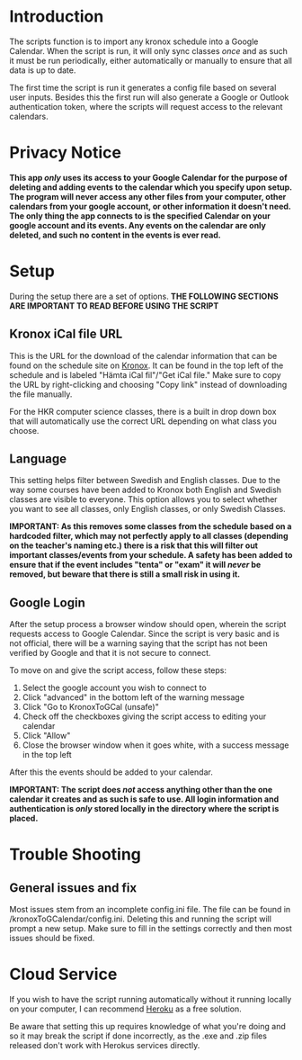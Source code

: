 # Introduction

The scripts function is to import any kronox schedule into a Google Calendar. When the script is run, it will only sync classes _once_ and as such it must be run periodically, either automatically or manually to ensure that all data is up to date.

The first time the script is run it generates a config file based on several user inputs. Besides this the first run will also generate a Google or Outlook authentication token, where the scripts will request access to the relevant calendars.

# Privacy Notice

**This app _only_ uses its access to your Google Calendar for the purpose of deleting and adding events to the calendar which you specify upon setup. The program will never access any other files from your computer, other calendars from your google account, or other information it doesn't need. The only thing the app connects to is the specified Calendar on your google account and its events. Any events on the calendar are only deleted, and such no content in the events is ever read.**

# Setup

During the setup there are a set of options. **THE FOLLOWING SECTIONS ARE IMPORTANT TO READ BEFORE USING THE SCRIPT**

## Kronox iCal file URL

This is the URL for the download of the calendar information that can be found on the schedule site on [Kronox](https://kronox.hkr.se/). It can be found in the top left of the schedule and is labeled "Hämta iCal fil"/"Get iCal file." Make sure to copy the URL by right-clicking and choosing "Copy link" instead of downloading the file manually.

For the HKR computer science classes, there is a built in drop down box that will automatically use the correct URL depending on what class you choose.

## Language

This setting helps filter between Swedish and English classes. Due to the way some courses have been added to Kronox both English and Swedish classes are visible to everyone. This option allows you to select whether you want to see all classes, only English classes, or only Swedish Classes.

**IMPORTANT: As this removes some classes from the schedule based on a hardcoded filter, which may not perfectly apply to all classes (depending on the teacher's naming etc.) there is a risk that this will filter out important classes/events from your schedule. A safety has been added to ensure that if the event includes "tenta" or "exam" it will _never_ be removed, but beware that there is still a small risk in using it.**

## Google Login

After the setup process a browser window should open, wherein the script requests access to Google Calendar. Since the script is very basic and is not official, there will be a warning saying that the script has not been verified by Google and that it is not secure to connect.

To move on and give the script access,   follow these steps:

1. Select the google account you wish to connect to
2. Click "advanced" in the bottom left of the warning message
3. Click "Go to KronoxToGCal (unsafe)"
4. Check off the checkboxes giving the script access to editing your calendar
5. Click "Allow"
6. Close the browser window when it goes white, with a success message in the top left

After this the events should be added to your calendar.

**IMPORTANT: The script does _not_ access anything other than the one calendar it creates and as such is safe to use. All login information and authentication is _only_ stored locally in the directory where the script is placed.**

# Trouble Shooting

## General issues and fix

Most issues stem from an incomplete config.ini file. The file can be found in <install-dir>/kronoxToGCalendar/config.ini. Deleting this and running the script will prompt a new setup. Make sure to fill in the settings correctly and then most issues should be fixed.

# Cloud Service

If you wish to have the script running automatically without it running locally on your computer, I can recommend [Heroku](https://www.heroku.com/) as a free solution.

Be aware that setting this up requires knowledge of what you're doing and so it may break the script if done incorrectly, as the .exe and .zip files released don't work with Herokus services directly.

